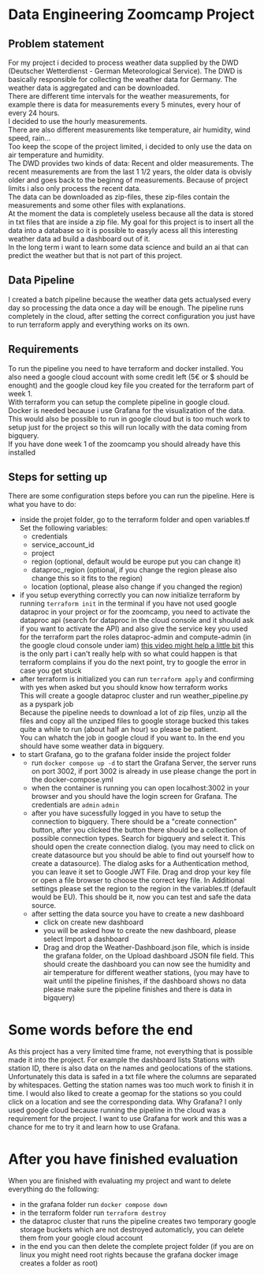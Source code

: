 # Data Engineering Zoomcamp Project

## Problem statement

For my project i decided to process weather data supplied by the DWD (Deutscher Wetterdienst - German Meteorological Service). The DWD is basically responsible for collecting the weather data for Germany. The weather data is aggregated and can be downloaded.  
There are different time intervals for the weather measurements, for example there is data for measurements every 5 minutes, every hour of every 24 hours.  
I decided to use the hourly measurements.   
There are also different measurements like temperature, air humidity, wind speed, rain...  
Too keep the scope of the project limited, i decided to only use the data on air temperature and humidity.  
The DWD provides two kinds of data: Recent and older measurements. The recent measurements are from the last 1 1/2 years, the older data is obvisly older and goes back to the beginng of measurements. Because of project limits i also only process the recent data.  
The data can be downloaded as zip-files, these zip-files contain the measurements and some other files with explanations.  
At the moment the data is completely useless because all the data is stored in txt files that are inside a zip file. My goal for this project is to insert all the data into a database so it is possible to easyly acess all this interesting weather data ad build a dashboard out of it.  
In the long term i want to learn some data science and build an ai that can predict the weather but that is not part of this project.

## Data Pipeline

I created a batch pipeline because the weather data gets actualysed every day so processing the data once a day will be enough.
The pipeline runs completely in the cloud, after setting the correct configuration you just have to run terraform apply and everything works on its own.

## Requirements

To run the pipeline you need to have terraform and docker installed. You also need a google cloud account with some credit left (5€ or $ should be enought) and the google cloud key file you created for the terraform part of week 1.  
With terraform you can setup the complete pipeline in google cloud.  
Docker is needed because i use Grafana for the visualization of the data. This would also be possible to run in google cloud but is too much work to setup just for the project so this will run locally with the data coming from bigquery.    
If you have done week 1 of the zoomcamp you should already have this installed

## Steps for setting up

There are some configuration steps before you can run the pipeline. Here is what you have to do:

+ inside the projet folder, go to the terraform folder and open variables.tf  
    Set the following variables:  
    + credentials
    + service_account_id
    + project
    + region (optional, default would be europe put you can change it)
    + dataproc_region (optional, if you change the region please also change this so it fits to the region)
    + location (optional, please also change if you changed the region)
+ if you setup everything correctly you can now initialize terraform by running `terraform init` in the terminal
    if you have not used google dataproc in your project or for the zoomcamp, you need to activate the dataproc api (search for dataproc in the cloud console and it should ask if you want to activate the API) and also give the service key you used for the terraform part the roles dataproc-admin and compute-admin (in the google cloud console under iam)
    [this video might help a little bit](https://www.youtube.com/watch?v=osAiAYahvh8&list=PL3MmuxUbc_hJed7dXYoJw8DoCuVHhGEQb&index=66)
    this is the only part i can't really help with so what could happen is that terraform complains if you do the next point, try to google the error in case you get stuck
+ after terraform is initialized you can run `terraform apply` and confirming with yes when asked but you should know how terraform works  
    This will create a google dataproc cluster and run weather_pipeline.py as a pyspark job  
    Because the pipeline needs to download a lot of zip files, unzip all the files and copy all the unziped files to google storage bucked this takes quite a while to run (about half an hour) so please be patient.  
    You can whatch the job in google cloud if you want to. In the end you should have some weather data in bigquery.   
+ to start Grafana, go to the grafana folder inside the project folder
    + run `docker compose up -d` to start the Grafana Server, the server runs on port 3002, if port 3002 is already in use please change the port in the docker-compose.yml
    + when the container is running you can open localhost:3002 in your browser and you should have the login screen for Grafana. The credentials are `admin` `admin`
    + after you have sucessfully logged in you have to setup the connection to bigquery. There should be a "create connection" button, after you clicked the button there should be a collection of possible connection types. Search for bigquery and select it. This should open the create connection dialog. (you may need to click on create datasource but you should be able to find out yourself how to create a datasource). The dialog asks for a Authentication method, you can leave it set to Google JWT File. Drag and drop your key file or open a file browser to choose the correct key file. In Additional settings please set the region to the region in the variables.tf (default would be EU). This should be it, now you can test and safe the data source.
    + after setting the data source you have to create a new dashboard
        + click on create new dashboard
        + you will be asked how to create the new dashboard, please select Import a dashboard
        + Drag and drop the Weather-Dashboard.json file, which is inside the grafana folder, on the Upload dashboard JSON file field. This should create the dashboard
        you can now see the humidity and air temperature for different weather stations, (you may have to wait until the pipeline finishes, if the dashboard shows no data please make sure the pipeline finishes and there is data in bigquery) 

# Some words before the end

As this project has a very limited time frame, not everything that is possible made it into the project. For example the dashboard lists Stations with station ID, there is also data on the names and geolocations of the stations. Unfortunately this data is safed in a txt file where the columns are separated by whitespaces. Getting the station names was too much work to finish it in time. I would also liked to create a geomap for the stations so you could click on a location and see the corresponding data.
Why Grafana?
I only used google cloud because running the pipeline in the cloud was a requirement for the project. I want to use Grafana for work and this was a chance for me to try it and learn how to use Grafana.


# After you have finished evaluation

When you are finished with evaluating my project and want to delete everything do the following:  
+ in the grafana folder run `docker compose down`
+ in the terraform folder run `terraform destroy`
+ the dataproc cluster that runs the pipeline creates two temporary google storage buckets which are not destroyed automaticly, you can delete them from your google cloud account
+ in the end you can then delete the complete project folder (if you are on linux you might need root rights because the grafana docker image creates a folder as root)